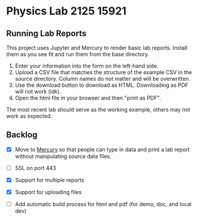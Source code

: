 # Physics Lab 2125 15921

## Running Lab Reports

This project uses Jupyter and Mercury to render basic lab reports. Install them as you see fit and run them from the base directory.

1. Enter your information into the form on the left-hand side.
1. Upload a CSV file that matches the structure of the example CSV in the source directory. Column names do not matter and will be overwritten.
1. Use the download button to download as HTML. Downloading as PDF will not work (idk).
1. Open the html file in your browser and then "print as PDF".

The most recent lab should serve as the working example, others may not work as expected.

## Backlog

- [x] Move to [Mercury](https://runmercury.com/) so that people can type in data and print a lab report without manipulating source data files.
- [ ] SSL on port 443
- [x] Support for multiple reports
- [x] Support for uploading files
- [ ] Add automatic build process for html and pdf (for demo, doc, and local dev)

